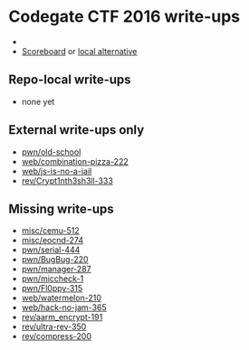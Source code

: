# Codegate CTF 2016 write-ups

* <TODO>
* [Scoreboard](TODO) or [local alternative](TODOLOCAL)

## Repo-local write-ups

* none yet

## External write-ups only

* [pwn/old-school](pwn/old-school)
* [web/combination-pizza-222](web/combination-pizza-222)
* [web/js-is-no-a-jail](web/js-is-no-a-jail)
* [rev/Crypt1nth3sh3ll-333](rev/Crypt1nth3sh3ll-333)

## Missing write-ups

* [misc/cemu-512](misc/cemu-512)
* [misc/eocnd-274](misc/eocnd-274)
* [pwn/serial-444](pwn/serial-444)
* [pwn/BugBug-220](pwn/BugBug-220)
* [pwn/manager-287](pwn/manager-287)
* [pwn/miccheck-1](pwn/miccheck-1)
* [pwn/Fl0ppy-315](pwn/Fl0ppy-315)
* [web/watermelon-210](web/watermelon-210)
* [web/hack-no-jam-365](web/hack-no-jam-365)
* [rev/aarm_encrypt-191](rev/aarm_encrypt-191)
* [rev/ultra-rev-350](rev/ultra-rev-350)
* [rev/compress-200](rev/compress-200)
